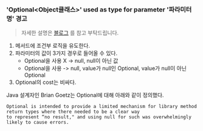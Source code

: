 ### 'Optional<Object클래스>' used as type for parameter '파라미터명' 경고
> 자세한 설명은 [블로그](https://yeonyeon.tistory.com/224) 를 참고 부탁드립니다.

1. 메서드에 조건부 로직을 유도한다.
2. 파라미터의 값이 3가지 경우로 들어올 수 있다. 
   - Optional을 사용 X -> null, null이 아닌 값
   - Optional을 사용 -> null, value가 null인 Optional, value가 null이 아닌 Optional
3. Optional의 cost는 비싸다. 


Java 설계자인 Brian Goetz는 Optional에 대해 아래와 같이 정의했다.
```
Optional is intended to provide a limited mechanism for library method return types where there needed to be a clear way
to represent “no result," and using null for such was overwhelmingly likely to cause errors.
```


